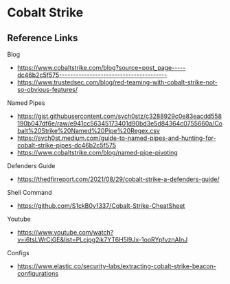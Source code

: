 # Cobalt Strike

## Reference Links
Blog
- https://www.cobaltstrike.com/blog?source=post_page-----dc46b2c5f575---------------------------------------
- https://www.trustedsec.com/blog/red-teaming-with-cobalt-strike-not-so-obvious-features/

Named Pipes
- https://gist.githubusercontent.com/svch0stz/c3288929c0e83eacdd558190b047df6e/raw/e941cc56345173401d90bd3e5d84364c0755660a/Cobalt%20Strike%20Named%20Pipe%20Regex.csv
- https://svch0st.medium.com/guide-to-named-pipes-and-hunting-for-cobalt-strike-pipes-dc46b2c5f575
- https://www.cobaltstrike.com/blog/named-pipe-pivoting

Defenders Guide
- https://thedfirreport.com/2021/08/29/cobalt-strike-a-defenders-guide/

Shell Command 
- https://github.com/S1ckB0y1337/Cobalt-Strike-CheatSheet

Youtube
- https://www.youtube.com/watch?v=i6tsLWrCiGE&list=PLcjpg2ik7YT6H5l9Jx-1ooRYpfvznAInJ

Configs
- https://www.elastic.co/security-labs/extracting-cobalt-strike-beacon-configurations
